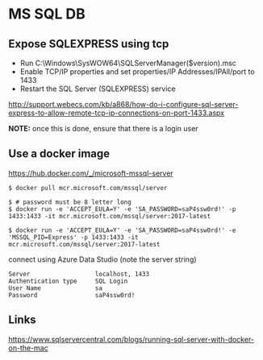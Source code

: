 # MS SQL DB

## Expose SQLEXPRESS using tcp

- Run C:\Windows\SysWOW64\SQLServerManager($version).msc
- Enable TCP/IP properties and set properties/IP Addresses/IPAll/port to 1433
- Restart the SQL Server (SQLEXPRESS) service

<http://support.webecs.com/kb/a868/how-do-i-configure-sql-server-express-to-allow-remote-tcp-ip-connections-on-port-1433.aspx>

__NOTE:__ once this is done, ensure that there is a login user

## Use a docker image

<https://hub.docker.com/_/microsoft-mssql-server>

```console
$ docker pull mcr.microsoft.com/mssql/server

$ # password must be 8 letter long
$ docker run -e 'ACCEPT_EULA=Y' -e 'SA_PASSWORD=saP4ssw0rd!' -p 1433:1433 -it mcr.microsoft.com/mssql/server:2017-latest 

$ docker run -e 'ACCEPT_EULA=Y' -e 'SA_PASSWORD=saP4ssw0rd!' -e 'MSSQL_PID=Express' -p 1433:1433 -it mcr.microsoft.com/mssql/server:2017-latest 
```

connect using Azure Data Studio (note the server string)

```console
Server                  localhost, 1433
Authentication type     SQL Login
User Name               sa
Password                saP4ssw0rd!
```

## Links

<https://www.sqlservercentral.com/blogs/running-sql-server-with-docker-on-the-mac>